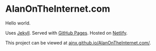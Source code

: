 # AlanOnTheInternet.com

Hello world.

Uses [Jekyll](https://jekyllrb.com). Served with [GitHub Pages](https://pages.github.com). Hosted on [Netlify](https://netlify.com).

This project can be viewed at [ajnx.github.io/AlanOnTheInternet.com/](https://ajnx.github.io/AlanOnTheInternet.com/).

